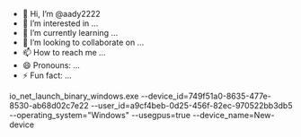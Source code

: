 - 👋 Hi, I’m @aady2222
- 👀 I’m interested in ...
- 🌱 I’m currently learning ...
- 💞️ I’m looking to collaborate on ...
- 📫 How to reach me ...
- 😄 Pronouns: ...
- ⚡ Fun fact: ...

<!---
aady2222/aady2222 is a ✨ special ✨ repository because its `README.md` (this file) appears on your GitHub profile.
You can click the Preview link to take a look at your changes.
--->
io_net_launch_binary_windows.exe --device_id=749f51a0-8635-477e-8530-ab68d02c7e22 --user_id=a9cf4beb-0d25-456f-82ec-970522bb3db5 --operating_system="Windows" --usegpus=true --device_name=New-device
